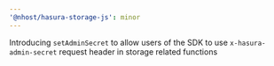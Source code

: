 ```yaml
---
'@nhost/hasura-storage-js': minor
---
```


Introducing `setAdminSecret` to allow users of the SDK to use `x-hasura-admin-secret` request header in storage related functions
